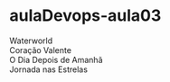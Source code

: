 # aulaDevops-aula03<br>
Waterworld <br>
Coração Valente<br>
O Dia Depois de Amanhã<br>
Jornada nas Estrelas <br>

